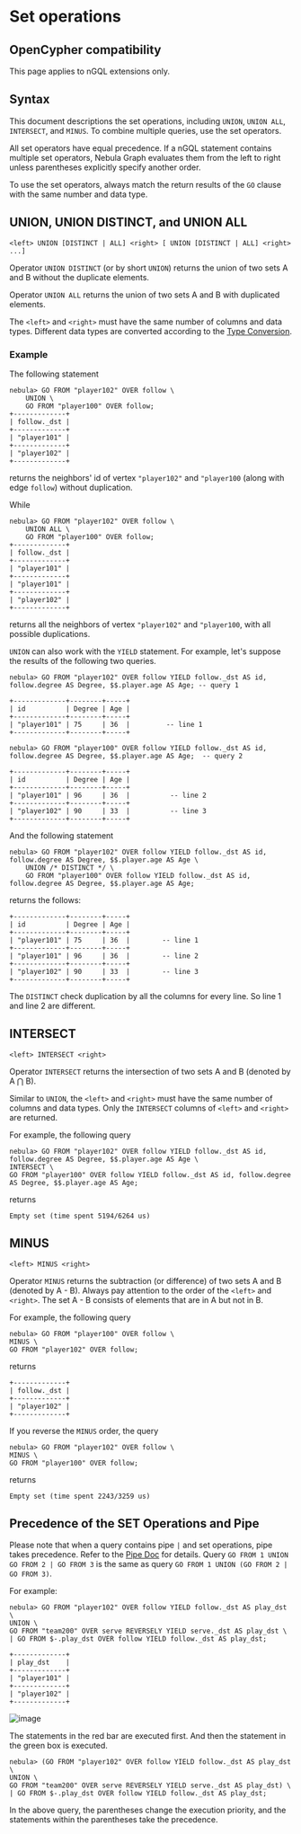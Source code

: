 # Set operations

## OpenCypher compatibility

This page applies to nGQL extensions only.

## Syntax

This document descriptions the set operations, including `UNION`, `UNION ALL`, `INTERSECT`, and `MINUS`. To combine multiple queries, use the set operators.

All set operators have equal precedence. If a nGQL statement contains multiple set operators, Nebula Graph evaluates them from the left to right unless parentheses explicitly specify another order.

To use the set operators, always match the return results of the `GO` clause with the same number and data type.

## UNION, UNION DISTINCT, and UNION ALL

```ngql
<left> UNION [DISTINCT | ALL] <right> [ UNION [DISTINCT | ALL] <right> ...]
```

Operator `UNION DISTINCT` (or by short `UNION`) returns the union of two sets A and B without the duplicate elements.

Operator `UNION ALL` returns the union of two sets A and B with duplicated elements.

The `<left>` and `<right>` must have the same number of columns and data types. Different data types are converted according to the [Type Conversion](../3.data-types/9.type-conversion.md).

### Example

The following statement

```ngql
nebula> GO FROM "player102" OVER follow \
    UNION \
    GO FROM "player100" OVER follow;
+-------------+
| follow._dst |
+-------------+
| "player101" |
+-------------+
| "player102" |
+-------------+
```

returns the neighbors' id of vertex `"player102"` and `"player100` (along with edge `follow`) without duplication.

While

```ngql
nebula> GO FROM "player102" OVER follow \
    UNION ALL \
    GO FROM "player100" OVER follow;
+-------------+
| follow._dst |
+-------------+
| "player101" |
+-------------+
| "player101" |
+-------------+
| "player102" |
+-------------+
```
returns all the neighbors of vertex `"player102"` and `"player100`, with all possible duplications.

`UNION` can also work with the `YIELD` statement. For example, let's suppose the results of the following two queries.

```ngql
nebula> GO FROM "player102" OVER follow YIELD follow._dst AS id, follow.degree AS Degree, $$.player.age AS Age; -- query 1

+-------------+--------+-----+
| id          | Degree | Age |
+-------------+--------+-----+
| "player101" | 75     | 36  |         -- line 1
+-------------+--------+-----+

nebula> GO FROM "player100" OVER follow YIELD follow._dst AS id, follow.degree AS Degree, $$.player.age AS Age;  -- query 2

+-------------+--------+-----+
| id          | Degree | Age |
+-------------+--------+-----+
| "player101" | 96     | 36  |          -- line 2
+-------------+--------+-----+
| "player102" | 90     | 33  |          -- line 3
+-------------+--------+-----+
```

And the following statement

```ngql
nebula> GO FROM "player102" OVER follow YIELD follow._dst AS id, follow.degree AS Degree, $$.player.age AS Age \
    UNION /* DISTINCT */ \
    GO FROM "player100" OVER follow YIELD follow._dst AS id, follow.degree AS Degree, $$.player.age AS Age;
```

returns the follows:

```ngql
+-------------+--------+-----+
| id          | Degree | Age |
+-------------+--------+-----+
| "player101" | 75     | 36  |        -- line 1
+-------------+--------+-----+
| "player101" | 96     | 36  |        -- line 2
+-------------+--------+-----+
| "player102" | 90     | 33  |        -- line 3
+-------------+--------+-----+
```

The `DISTINCT` check duplication by all the columns for every line. So line 1 and line 2 are different.

## INTERSECT

```ngql
<left> INTERSECT <right>
```

Operator `INTERSECT` returns the intersection of two sets A and B (denoted by A ⋂ B).

Similar to `UNION`, the `<left>` and `<right>` must have the same number of columns and data types. Only the `INTERSECT` columns of `<left>` and `<right>` are returned.

For example, the following query

```ngql
nebula> GO FROM "player102" OVER follow YIELD follow._dst AS id, follow.degree AS Degree, $$.player.age AS Age \
INTERSECT \
GO FROM "player100" OVER follow YIELD follow._dst AS id, follow.degree AS Degree, $$.player.age AS Age;
```

returns

```ngql
Empty set (time spent 5194/6264 us)
```

## MINUS

```ngql
<left> MINUS <right>
```

Operator `MINUS` returns the subtraction (or difference) of two sets A and B (denoted by A - B). Always pay attention to the order of the `<left>` and `<right>`. The set A - B consists of elements that are in A but not in B.

For example, the following query

```ngql
nebula> GO FROM "player100" OVER follow \
MINUS \
GO FROM "player102" OVER follow;
```

returns

```ngql
+-------------+
| follow._dst |
+-------------+
| "player102" |
+-------------+
```

If you reverse the `MINUS` order, the query

```ngql
nebula> GO FROM "player102" OVER follow \
MINUS \
GO FROM "player100" OVER follow;
```

returns

```ngql
Empty set (time spent 2243/3259 us)
```

## Precedence of the SET Operations and Pipe

Please note that when a query contains pipe `|` and set operations, pipe takes precedence. Refer to the [Pipe Doc](../5.operators/4.pipe.md) for details. Query `GO FROM 1 UNION GO FROM 2 | GO FROM 3` is the same as query `GO FROM 1 UNION (GO FROM 2 | GO FROM 3)`.

For example:

```ngql
nebula> GO FROM "player102" OVER follow YIELD follow._dst AS play_dst  \
UNION \
GO FROM "team200" OVER serve REVERSELY YIELD serve._dst AS play_dst \
| GO FROM $-.play_dst OVER follow YIELD follow._dst AS play_dst;

+-------------+
| play_dst    |
+-------------+
| "player101" |
+-------------+
| "player102" |
+-------------+
```

![image](https://user-images.githubusercontent.com/42762957/97955863-3a213000-1de2-11eb-8de3-2c78da30747c.png)

The statements in the red bar are executed first. And then the statement in the green box is executed.

```ngql
nebula> (GO FROM "player102" OVER follow YIELD follow._dst AS play_dst  \
UNION \
GO FROM "team200" OVER serve REVERSELY YIELD serve._dst AS play_dst) \
| GO FROM $-.play_dst OVER follow YIELD follow._dst AS play_dst;
```

In the above query, the parentheses change the execution priority, and the statements within the parentheses take the precedence.
